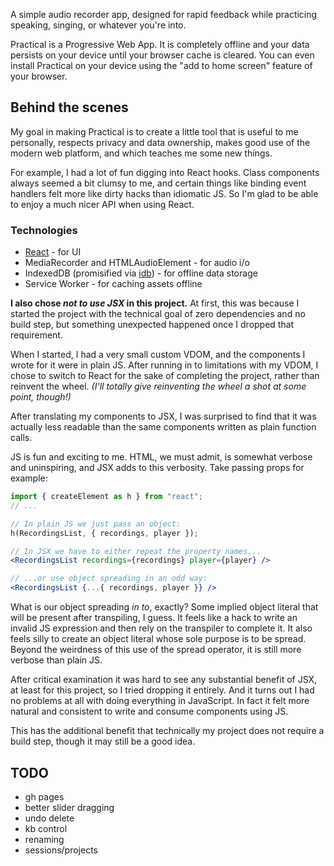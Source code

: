 A simple audio recorder app, designed for rapid feedback while practicing speaking, singing, or whatever you're into.

Practical is a Progressive Web App. It is completely offline and your data persists on your device until your browser cache is cleared. You can even install Practical on your device using the "add to home screen" feature of your browser.

## Behind the scenes

My goal in making Practical is to create a little tool that is useful to me personally, respects privacy and data ownership, makes good use of the modern web platform, and which teaches me some new things.

For example, I had a lot of fun digging into React hooks. Class components always seemed a bit clumsy to me, and certain things like binding event handlers felt more like dirty hacks than idiomatic JS. So I'm glad to be able to enjoy a much nicer API when using React.

### Technologies

- [React](https://github.com/facebook/react) - for UI
- MediaRecorder and HTMLAudioElement - for audio i/o
- IndexedDB (promisified via [idb](https://github.com/jakearchibald/idb)) - for offline data storage
- Service Worker - for caching assets offline

**I also chose _not to use JSX_ in this project.** At first, this was because I started the project with the technical goal of zero dependencies and no build step, but something unexpected happened once I dropped that requirement.

When I started, I had a very small custom VDOM, and the components I wrote for it were in plain JS. After running in to limitations with my VDOM, I chose to switch to React for the sake of completing the project, rather than reinvent the wheel. _(I'll totally give reinventing the wheel a shot at some point, though!)_

After translating my components to JSX, I was surprised to find that it was actually less readable than the same components written as plain function calls.

JS is fun and exciting to me. HTML, we must admit, is somewhat verbose and uninspiring, and JSX adds to this verbosity. Take passing props for example:

```js
import { createElement as h } from "react";
// ...

// In plain JS we just pass an object:
h(RecordingsList, { recordings, player });
```

```jsx
// In JSX we have to either repeat the property names...
<RecordingsList recordings={recordings} player={player} />
```

```jsx
// ...or use object spreading in an odd way:
<RecordingsList {...{ recordings, player }} />
```

What is our object spreading _in to_, exactly? Some implied object literal that will be present after transpiling, I guess. It feels like a hack to write an invalid JS expression and then rely on the transpiler to complete it. It also feels silly to create an object literal whose sole purpose is to be spread. Beyond the weirdness of this use of the spread operator, it is still more verbose than plain JS.

After critical examination it was hard to see any substantial benefit of JSX, at least for this project, so I tried dropping it entirely. And it turns out I had no problems at all with doing everything in JavaScript. In fact it felt more natural and consistent to write and consume components using JS.

This has the additional benefit that technically my project does not require a build step, though it may still be a good idea.

## TODO

- gh pages
- better slider dragging
- undo delete
- kb control
- renaming
- sessions/projects
